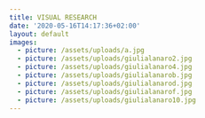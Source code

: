 ```yaml
---
title: VISUAL RESEARCH
date: '2020-05-16T14:17:36+02:00'
layout: default
images:
  - picture: /assets/uploads/a.jpg
  - picture: /assets/uploads/giulialanaro2.jpg
  - picture: /assets/uploads/giulialanaro4.jpg
  - picture: /assets/uploads/giulialanarob.jpg
  - picture: /assets/uploads/giulialanarod.jpg
  - picture: /assets/uploads/giulialanarof.jpg
  - picture: /assets/uploads/giulialanaro10.jpg
---
```


